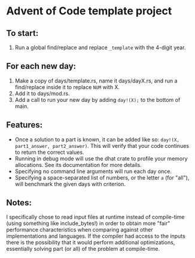 # Advent of Code template project

## To start:
1. Run a global find/replace and replace `_template` with the 4-digit year.

## For each new day:
1. Make a copy of days/template.rs, name it days/dayX.rs, and run a find/replace inside it to replace `NUM` with X.
0. Add it to days/mod.rs.
0. Add a call to run your new day by adding `day!(X);` to the bottom of main.

## Features:
* Once a solution to a part is known, it can be added like so: `day!(X, part1_answer, part2_answer)`. This will verify that your code continues to return the correct values.
* Running in debug mode will use the dhat crate to profile your memory allocations. See its documentation for more details.
* Specifying no command line arguments will run each day once.
* Specifying a space-separated list of numbers, or the letter `a` (for "all"), will benchmark the given days with criterion.

## Notes:
I specifically chose to read input files at runtime instead of compile-time (using something like include_bytes!) in order to obtain more "fair" performance characteristics when comparing against other implementations and languages. If the compiler had access to the inputs there is the possibility that it would perform additional optimizations, essentially solving part (or all) of the problem at compile-time.
